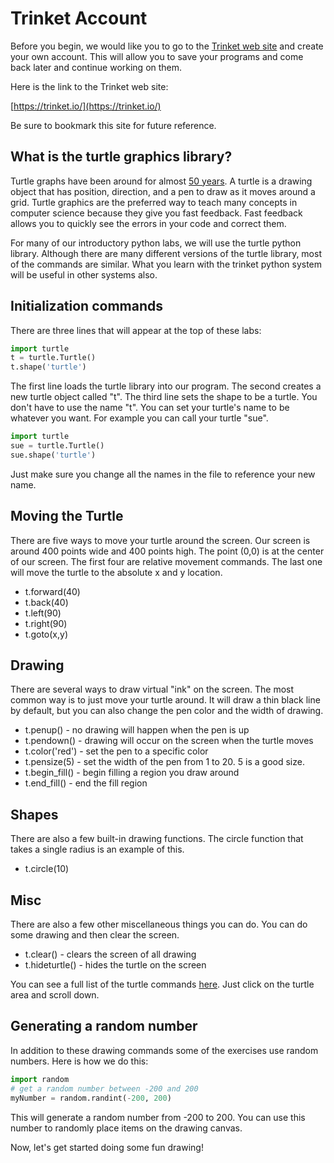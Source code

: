 # Trinket Account

Before you begin, we would like you to go to the [Trinket web site](https://trinket.io/) and create your own account.  This will allow you to save your programs and come back later and continue working on them.

Here is the link to the Trinket web site:

  [https://trinket.io/](https://trinket.io/)

Be sure to bookmark this site for future reference.

## What is the turtle graphics library?
Turtle graphs have been around for almost [50 years](https://en.wikipedia.org/wiki/Turtle_graphics).  A turtle is a drawing object that has position, direction, and a pen to draw as it moves around a grid.  Turtle graphics are the preferred way to teach many concepts in computer science because they give you fast feedback.  Fast feedback allows you to quickly see the errors in your code and correct them.

For many of our introductory python labs, we will use the turtle python library.  Although there are many different versions of the turtle library, most of the commands are similar.  What you learn with the trinket python system will be useful in other systems also.

## Initialization commands
There are three lines that will appear at the top of these labs:

```python
import turtle
t = turtle.Turtle()
t.shape('turtle')
```
The first line loads the turtle library into our program.  The second creates a new turtle object called "t".  The third line sets the shape to be a turtle.  You don't have to use the name "t".  You can set your turtle's name to be whatever you want.  For example you can call your turtle "sue".  

```python
import turtle
sue = turtle.Turtle()
sue.shape('turtle')
```
Just make sure you change all the names in the file to reference your new name.

## Moving the Turtle
There are five ways to move your turtle around the screen.  Our screen is around 400 points wide and 400 points high.  The point (0,0) is at the center of our screen.  The first four are relative movement commands.  The last one will move the turtle to the absolute x and y location.

- t.forward(40)
- t.back(40)
- t.left(90)
- t.right(90)
- t.goto(x,y)

## Drawing
There are several ways to draw virtual "ink" on the screen.  The most common way is to just move your turtle around.  It will draw a thin black line by default, but you can also change the pen color and the width of drawing.

- t.penup() - no drawing will happen when the pen is up
- t.pendown() - drawing will occur on the screen when the turtle moves
- t.color('red') - set the pen to a specific color
- t.pensize(5) - set the width of the pen from 1 to 20.  5 is a good size.
- t.begin_fill() - begin filling a region you draw around
- t.end_fill() - end the fill region

## Shapes
There are also a few built-in drawing functions.  The circle function that takes a single radius is an example of this.
- t.circle(10)

## Misc
There are also a few other miscellaneous things you can do.  You can do some drawing and then clear the screen.

- t.clear() - clears the screen of all drawing
- t.hideturtle() - hides the turtle on the screen

You can see a full list of the turtle commands [here](https://trinket.io/docs/python).  Just click on the turtle area and scroll down.

## Generating a random number
In addition to these drawing commands some of the exercises use random numbers.  Here is how we do this:

```python
import random
# get a random number between -200 and 200
myNumber = random.randint(-200, 200)
```
This will generate a random number from -200 to 200.  You can use this number to randomly place items on the drawing canvas.

Now, let's get started doing some fun drawing!